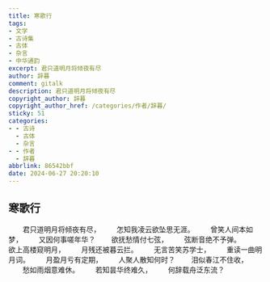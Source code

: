 ```yaml
---
title: 寒歌行
tags:
- 文学
- 古诗集
- 古体
- 杂言
- 中华通韵
excerpt: 君只道明月将倾夜有尽
author: 辞暮
comment: gitalk
description: 君只道明月将倾夜有尽
copyright_author: 辞暮
copyright_author_href: /categories/作者/辞暮/
sticky: 51
categories:
- - 古诗
  - 古体
  - 杂言
- - 作者
  - 辞暮
abbrlink: 86542bbf
date: 2024-06-27 20:20:10
---
```

## 寒歌行

&emsp;&emsp;君只道明月将倾夜有尽，
&emsp;&emsp;怎知我凌云欲坠思无涯。
&emsp;&emsp;曾笑人间本如梦，
&emsp;&emsp;又因何事嗟年华？
&emsp;&emsp;欲抚愁情付七弦，
&emsp;&emsp;弦断音绝不予弹。
&emsp;&emsp;欲上高楼窥明月，
&emsp;&emsp;月残还被暮云拦。
&emsp;&emsp;无言苦笑苏学士，
&emsp;&emsp;重读一曲明月词。
&emsp;&emsp;月盈月亏有定期，
&emsp;&emsp;人聚人散知何时？
&emsp;&emsp;泪似春江不住收，
&emsp;&emsp;愁如雨烟意难休。
&emsp;&emsp;若知昙华终难久，
&emsp;&emsp;何辞载舟泛东流？

